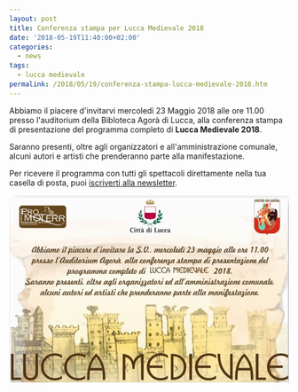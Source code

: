 ```yaml
---
layout: post
title: Conferenza stampa per Lucca Medievale 2018
date: '2018-05-19T11:40:00+02:00'
categories:
  - news
tags:
  - lucca medievale
permalink: /2018/05/19/conferenza-stampa-lucca-medievale-2018.htm
---
```


Abbiamo il piacere d'invitarvi mercoledì 23 Maggio 2018 alle ore 11.00 presso
l'auditorium della Bibloteca Agorà di Lucca, alla conferenza stampa di
presentazione del programma completo di **Lucca Medievale 2018**.

Saranno presenti, oltre agli organizzatori e all'amministrazione comunale,
alcuni autori e artisti che prenderanno parte alla manifestazione.

Per ricevere il programma con tutti gli spettacoli direttamente nella tua casella di posta, puoi [iscriverti alla newsletter](http://eepurl.com/dbx8K9).

<!-- more -->

![invito conferenza stampa presentazione programma lucca medievale](/images/2018/05/presentazione-lucca-medievale.png)